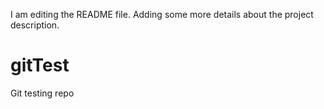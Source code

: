 I am editing the README file. Adding some more details about the project description.

# gitTest
Git testing repo
